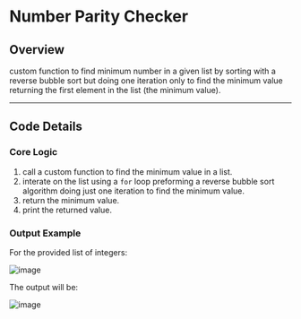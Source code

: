 # Number Parity Checker

## Overview

custom function to find minimum number in a given list by sorting with a reverse bubble sort but doing one iteration only to find the minimum value returning the first element in the list (the minimum value).

---

## Code Details

### Core Logic

1. call a custom function to find the minimum value in a list.
2. interate on the list using a `for` loop preforming a reverse bubble sort algorithm doing just one iteration to find the minimum value.
3. return the minimum value.
4. print the returned value.

### Output Example

For the provided list of integers:

![image](https://github.com/user-attachments/assets/1b2cce92-a0c2-4784-a9d3-59d35c135fac)


The output will be:

![image](https://github.com/user-attachments/assets/27daad9d-2d6b-4d41-9174-dc9297dd6730)

